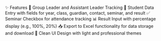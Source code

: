 ✨ Features
🎯 Group Leader and Assistant Leader Tracking
📝 Student Data Entry with fields for year, class, guardian, contact, seminar, and result
✅ Seminar Checkbox for attendance tracking
📊 Result Input with percentage display (e.g., 100%, 20%)
📥 Export to Excel functionality for data storage and download
🎨 Clean UI Design with light and professional themes
